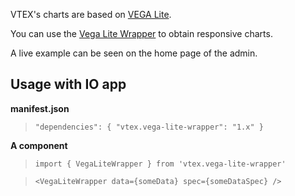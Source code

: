 VTEX's charts are based on [VEGA Lite](https://vega.github.io/vega-lite/).

You can use the [Vega Lite Wrapper](https://github.com/vtex-apps/vega-lite-wrapper) to obtain responsive charts.

A live example can be seen on the home page of the admin.

## Usage with IO app

**manifest.json**

> `"dependencies": { "vtex.vega-lite-wrapper": "1.x" }`

**A component**

> `import { VegaLiteWrapper } from 'vtex.vega-lite-wrapper'`

> `<VegaLiteWrapper data={someData} spec={someDataSpec} />`
